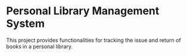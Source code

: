 # Personal Library Management System

This project provides functionalities for tracking the issue and return of books in a personal library.